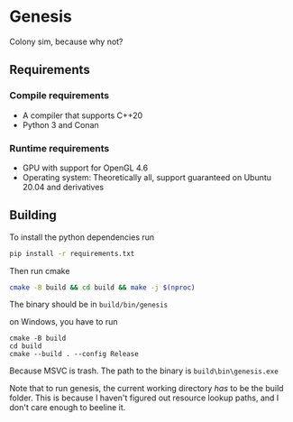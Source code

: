 # Genesis

Colony sim, because why not?

## Requirements

### Compile requirements

* A compiler that supports C++20
* Python 3 and Conan

### Runtime requirements

* GPU with support for OpenGL 4.6
* Operating system: Theoretically all, support guaranteed on Ubuntu 20.04 and derivatives

## Building

To install the python dependencies run
```bash
pip install -r requirements.txt
```

Then run cmake
```bash
cmake -B build && cd build && make -j $(nproc)
```

The binary should be in `build/bin/genesis`

on Windows, you have to run
```
cmake -B build
cd build
cmake --build . --config Release
```
Because MSVC is trash. The path to the binary is `build\bin\genesis.exe`

Note that to run genesis, the current working directory _has_ to be the build folder. This is because I haven't figured out resource lookup paths, and I don't care enough to beeline it.
